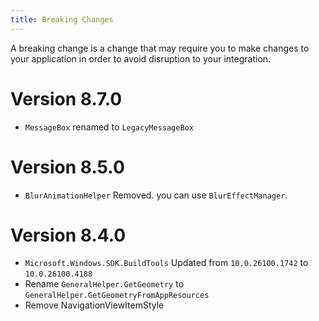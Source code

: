 ```yaml
---
title: Breaking Changes
---
```


A breaking change is a change that may require you to make changes to your application in order to avoid disruption to your integration.

# Version 8.7.0
- `MessageBox` renamed to `LegacyMessageBox`

# Version 8.5.0
- `BlurAnimationHelper` Removed. you can use `BlurEffectManager`.

# Version 8.4.0

- `Microsoft.Windows.SDK.BuildTools` Updated from `10.0.26100.1742` to `10.0.26100.4188`
- Rename `GeneralHelper.GetGeometry` to `GeneralHelper.GetGeometryFromAppResources`
- Remove NavigationViewItemStyle
